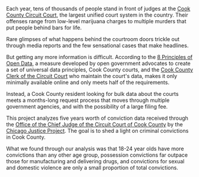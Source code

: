 Each year, tens of thousands of people stand in front of judges at the [Cook County Circuit Court](http://www.cookcountyclerkofcourt.org),  the largest unified court system in the country. Their offenses range from low-level marijuana charges to multiple murders that put people behind bars for life.

Rare glimpses of what happens behind the courtroom doors trickle out through media reports and the few sensational cases that make headlines.

But getting any more information is difficult. According to the [8 Principles of Open Data](http://opengovdata.org), a measure developed by open government advocates to create a set of universal data principles, Cook County courts, and the [Cook County Clerk of the Circuit Court](http://www.cookcountyclerkofcourt.org) who maintain the court's data, makes it only minimally available online and only meets half of the requirements.

Instead, a Cook County resident looking for bulk data about the courts meets a months-long request process that moves through multiple government agencies, and with the possibility of a large filing fee.

This project analyzes five years worth of conviction data received through the [Office of the Chief Judge of the Circuit Court of Cook County](http://www.cookcountycourt.org/ABOUTTHECOURT/OfficeoftheChiefJudge.aspx) by the [Chicago Justice Project](http://chicagojustice.org). The goal is to shed a light on criminal convictions in Cook County. 

What we found through our analysis was that 18-24 year olds have more convictions than any other age group, possession convictions far outpace those for manufacturing and delivering drugs, and convictions for sexual and domestic violence are only a small proportion of total convictions.

